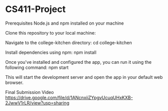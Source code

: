 # CS411-Project

Prerequisites Node.js and npm installed on your machine

Clone this repository to your local machine:

Navigate to the college-kitchen directory: cd college-kitchen

Install dependencies using npm: npm install

Once you've installed and configured the app, you can run it using the following command: npm start

This will start the development server and open the app in your default web browser.

Final Submission Video
https://drive.google.com/file/d/1ANcnxiiZYpgvUcuqUHxKXB-2JwwV1rLR/view?usp=sharing